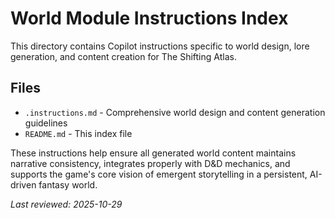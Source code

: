# World Module Instructions Index

This directory contains Copilot instructions specific to world design, lore generation, and content creation for The Shifting Atlas.

## Files

- `.instructions.md` - Comprehensive world design and content generation guidelines
- `README.md` - This index file

These instructions help ensure all generated world content maintains narrative consistency, integrates properly with D&D mechanics, and supports the game's core vision of emergent storytelling in a persistent, AI-driven fantasy world.

_Last reviewed: 2025-10-29_
